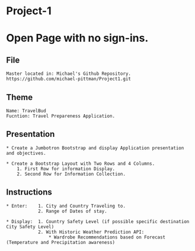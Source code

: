# Project-1

# Open Page with no sign-ins.

## File

	Master located in: Michael's Github Repository.
	https://github.com/michael-pittman/Project1.git

## Theme

	Name: TravelBud
	Fucntion: Travel Prepareness Application. 

## Presentation

	* Create a Jumbotron Bootstrap and display Application presentation and objectives.

	* Create a Bootstrap Layout with Two Rows and 4 Columns. 
		1. First Row for information Display.
		2. Second Row for Information Collection.

## Instructions

	* Enter:	1. City and Country Traveling to.
				2. Range of Dates of stay.

	* Display:	1. Country Safety Level (if possible specific destination City Safety Level)
				2. With Historic Weather Prediction API:
					* Wardrobe Recommendations based on Forecast (Temperature and Precipitation awareness) 


